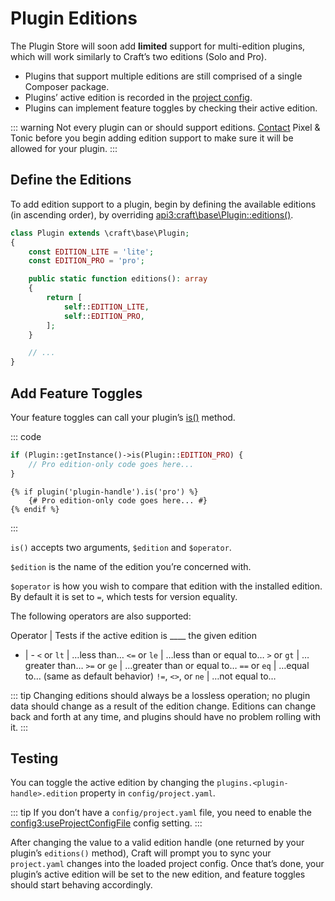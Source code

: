 # Plugin Editions

The Plugin Store will soon add **limited** support for multi-edition plugins, which will work similarly to Craft’s two editions (Solo and Pro).

- Plugins that support multiple editions are still comprised of a single Composer package.
- Plugins’ active edition is recorded in the [project config](../project-config.md).
- Plugins can implement feature toggles by checking their active edition.

::: warning
Not every plugin can or should support editions. [Contact](https://craftcms.com/contact) Pixel & Tonic before you begin adding edition support to make sure it will be allowed for your plugin.
:::

## Define the Editions

To add edition support to a plugin, begin by defining the available editions (in ascending order), by overriding <api3:craft\base\Plugin::editions()>.

```php
class Plugin extends \craft\base\Plugin;
{
    const EDITION_LITE = 'lite';
    const EDITION_PRO = 'pro';

    public static function editions(): array
    {
        return [
            self::EDITION_LITE,
            self::EDITION_PRO,
        ];
    }

    // ...
}
```

## Add Feature Toggles

Your feature toggles can call your plugin’s [is()](api3:craft\base\Plugin::is()) method.

::: code

```php
if (Plugin::getInstance()->is(Plugin::EDITION_PRO) {
    // Pro edition-only code goes here...
}
```

```twig
{% if plugin('plugin-handle').is('pro') %}
    {# Pro edition-only code goes here... #}
{% endif %}
```

:::

`is()` accepts two arguments, `$edition` and `$operator`.

`$edition` is the name of the edition you’re concerned with.

`$operator` is how you wish to compare that edition with the installed edition. By default it is set to `=`, which tests for version equality.

The following operators are also supported:

Operator | Tests if the active edition is ____ the given edition
- | -
`<` or `lt` | …less than…
`<=` or `le` | …less than or equal to…
`>` or `gt` | …greater than…
`>=` or `ge` | …greater than or equal to…
`==` or `eq` | …equal to… (same as default behavior)
`!=`, `<>`, or `ne` | …not equal to…

::: tip
Changing editions should always be a lossless operation; no plugin data should change as a result of the edition change. Editions can change back and forth at any time, and plugins should have no problem rolling with it.
:::

## Testing

You can toggle the active edition by changing the `plugins.<plugin-handle>.edition` property in `config/project.yaml`.

::: tip
If you don’t have a `config/project.yaml` file, you need to enable the <config3:useProjectConfigFile> config setting.
:::

After changing the value to a valid edition handle (one returned by your plugin’s `editions()` method), Craft will prompt you to sync your `project.yaml` changes into the loaded project config. Once that’s done, your plugin’s active edition will be set to the new edition, and feature toggles should start behaving accordingly.
